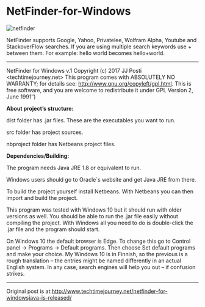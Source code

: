 # NetFinder-for-Windows


![netfinder](https://user-images.githubusercontent.com/29865797/30962913-44fe3c4e-a454-11e7-9ff8-453144c45303.jpg)

NetFinder supports Google, Yahoo, Privatelee, Wolfram Alpha, Youtube and StackoverFlow searches. If you are using multiple search keywords use +  between them. For example: hello world becomes hello+world.

___________

NetFinder for Windows v.1 Copyright (c) 2017 JJ Posti <techtimejourney.net> This program comes with ABSOLUTELY NO WARRANTY; for details see: http://www.gnu.org/copyleft/gpl.html. This is free software, and you are welcome to redistribute it under
GPL Version 2, June 1991″)


<b>About project’s structure:</b>

dist folder has .jar files. These are the executables you want to run.

src folder has project sources.

nbproject folder has Netbeans project files.

<b>Dependencies/Building:</b>

The program needs Java JRE 1.8 or equivalent to run.

Windows users should go to Oracle´s website and get Java JRE from there.

To build the project yourself install Netbeans. With Netbeans you can then import and build the project.

This program was tested with Windows 10 but it should run with older versions as well. You should be able to run the .jar file easily without compiling the project. With Windows all you need to do is double-click the .jar file and the program should start.

On Windows 10 the default browser is Edge. To change this go to Control panel -> Programs -> Default programs. Then choose Set default programs and make your choice. My Windows 10 is in Finnish, so the previous is a rough translation – the entries might be named differently in an actual English system. In any case, search engines will help you out – if confusion strikes.

_______
Original post is at:http://www.techtimejourney.net/netfinder-for-windowsjava-is-released/
